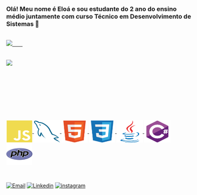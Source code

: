 ### Olá! Meu nome é Eloá e sou estudante do 2 ano do ensino médio juntamente com curso Técnico em Desenvolvimento de Sistemas  👋
<br>
<div> 
<a href="https://github.com/EloaVasconcelos">
   
<img align="right='15em" height="210em" src="https://github-readme-stats.vercel.app/api/top-langs/?username=EloaVasconcelos&layout=compact&theme=midnight-purple"/>
&nbsp&nbsp&nbsp&nbsp&nbsp&nbsp
<br><br><br>
<img height="210em" src="https://github-readme-stats.vercel.app/api?username=EloaVasconcelos&show_icons=true&theme=midnight-purple"/> 

<br><br>



<br><br>
##


<div style="display: inline_block"><br>
   <img align="center" alt="Javascript" height="60" width="70" src="https://raw.githubusercontent.com/devicons/devicon/master/icons/javascript/javascript-plain.svg">
  <img align="center" alt="MySQL" height="60" width="70" src="https://raw.githubusercontent.com/devicons/devicon/master/icons/mysql/mysql-plain.svg">
  <img align="center" alt="HTML" height="60" width="70" src="https://raw.githubusercontent.com/devicons/devicon/master/icons/html5/html5-original.svg">
  <img align="center" alt="CSS" height="60" width="70" src="https://raw.githubusercontent.com/devicons/devicon/master/icons/css3/css3-original.svg">
  <img align="center" alt="JAVA" height="60" width="70" src="https://raw.githubusercontent.com/devicons/devicon/master/icons/java/java-original.svg">
  <img align="center" alt="C#" height="60" width="70" src="https://raw.githubusercontent.com/devicons/devicon/master/icons/csharp/csharp-original.svg">
  <img align="center" alt="PHP" height="60" width="70" src="https://raw.githubusercontent.com/devicons/devicon/master/icons/php/php-original.svg">
  <br><br>
</div>

  ##

[![Email](https://img.shields.io/badge/Gmail-D14836?style=for-the-badge&logo=gmail&logoColor=white)](https://eloavasconcelos.09.vm@gmail.com)
[![Linkedin](https://img.shields.io/badge/LinkedIn-0077B5?style=for-the-badge&logo=linkedin&logoColor=white)](https://linkedin.com/in/eloá-vasconcelos-3718a826a)
[![instagram](https://img.shields.io/badge/Instagram-E4405F?style=for-the-badge&logo=instagram&logoColor=white)](https://instagram.com/eloaa.v)


